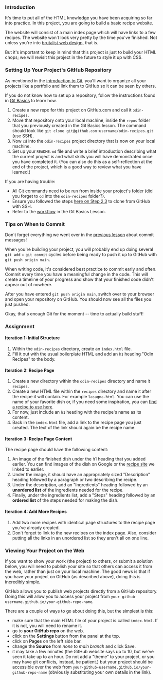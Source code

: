 ### Introduction

It's time to put all of the HTML knowledge you have been acquiring so far into practice. In this project, you are going to build a basic recipe website.

The website will consist of a main index page which will have links to a few recipes. The website won't look very pretty by the time you've finished. Not unless you're into [brutalist web design](https://brutalistwebsites.com/), that is.

But it's important to keep in mind that this project is just to build your HTML chops; we will revisit this project in the future to style it up with CSS.

### Setting Up Your Project's GitHub Repository

As mentioned in the [introduction to Git](https://www.theodinproject.com/paths/foundations/courses/foundations/lessons/introduction-to-git), you'll want to organize all your projects like a portfolio and link them to GitHub so it can be seen by others.

If you do not know how to set up a repository, follow the instructions found in [Git Basics](https://www.theodinproject.com/paths/foundations/courses/foundations/lessons/git-basics) to learn how.

1. Create a new repo for this project on GitHub.com and call it `odin-recipes`.
2. Move that repository onto your local machine, inside the `repos` folder that you previously created in the Git Basics lesson. The command should look like `git clone git@github.com:username/odin-recipes.git` (use SSH).
3. Now `cd` into the `odin-recipes` project directory that is now on your local machine.
4. Set up your `README.md` file and write a brief introduction describing what the current project is and what skills you will have demonstrated once you have completed it. (You can also do this as a self-reflection at the end of the project, which is a good way to review what you have learned.)

If you are having trouble:

- All Git commands need to be run from inside your project's folder (did you forget to `cd` into the `odin-recipes` folder?).
- Ensure you followed the steps [here on Step 2.3](/paths/foundations/courses/foundations/lessons/setting-up-git#step-2-configure-git-and-github) to clone from GitHub with SSH.
- Refer to the [workflow](https://www.theodinproject.com/paths/foundations/courses/foundations/lessons/git-basics) in the Git Basics Lesson.

### Tips on When to Commit

Don't forget everything we went over in the [previous lesson](https://www.theodinproject.com/paths/foundations/courses/foundations/lessons/commit-messages) about commit messages!

When you're building your project, you will probably end up doing several `git add` + `git commit` cycles before being ready to push it up to GitHub with `git push origin main`.

When writing code, it's considered best practice to commit early and often. Commit every time you have a meaningful change in the code. This will create a timeline of your progress and show that your finished code didn't appear out of nowhere.

After you have entered `git push origin main`, switch over to your browser and open your repository on GitHub. You should now see all the files you just pushed.

Okay, that's enough Git for the moment -- time to actually build stuff!

### Assignment

<div class="lesson-content__panel" markdown="1">

#### Iteration 1: Initial Structure

1. Within the `odin-recipes` directory, create an `index.html` file.
2. Fill it out with the usual boilerplate HTML and add an `h1` heading "Odin Recipes" to the body.

#### Iteration 2:  Recipe Page

1. Create a new directory within the `odin-recipes` directory and name it `recipes`.
2. Create a new HTML file within the  `recipes` directory and name it after the recipe it will contain. For example `lasagna.html`. You can use the name of your favorite dish or, if you need some inspiration, you can [find a recipe to use here](https://www.allrecipes.com/).
3. For now, just include an `h1` heading with the recipe's name as its content.
4. Back in the `index.html` file, add a link to the recipe page you just created. The text of the link should again be the recipe name.

#### Iteration 3:  Recipe Page Content

The recipe page should have the following content:

1. An image of the finished dish under the h1 heading that you added earlier. You can find images of the dish on Google or the [recipe site](https://www.allrecipes.com/) we linked to earlier.
2. Under the image, it should have an appropriately sized "Description" heading followed by a paragraph or two describing the recipe.
3.  Under the description, add an "Ingredients" heading followed by an **unordered list** of the ingredients needed for the recipe.
4. Finally, under the ingredients list, add a "Steps" heading followed by an **ordered list** of the steps needed for making the dish.

#### Iteration 4: Add More Recipes

1. Add two more recipes with identical page structures to the recipe page you've already created.
2. Don't forget to link to the new recipes on the index page. Also, consider putting all the links in an unordered list so they aren't all on one line.
</div>

### Viewing Your Project on the Web

If you want to show your work (the project) to others, or submit a solution below, you will need to publish your site so that others can access it from the web, rather than just on your local machine. The good news is that if you have your project on GitHub (as described above), doing this is incredibly simple.

GitHub allows you to publish web projects directly from a GitHub repository. Doing this will allow you to access your project from `your-github-username.github.io/your-github-repo-name`.

There are a couple of ways to go about doing this, but the simplest is this:

- make sure that the main HTML file of your project is called `index.html`. If it is not, you will need to rename it.
- go to **your GitHub repo** on the web.
- click on the **Settings** button from the panel at the top.
- click on **Pages** on the left side bar.
- change the **Source** from _none_ to _main branch_ and click Save.
- it may take a few minutes (the GitHub website says up to 10, but we've seen it take up to an hour. Do not add a "theme" to your project, or you may have git conflicts, instead, be patient.) but your project should be accessible over the web from `your-github-username.github.io/your-github-repo-name` (obviously substituting your own details in the link).
<br/>